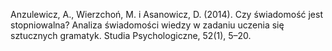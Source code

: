 ﻿---
layout: post
date:   2014-01-03 09:00:00
link: http://www.studiapsychologiczne.pl/Is-consciousness-a-gradual-phenomenon-How-conscious-is-conscious-knowledge-in-the-artificial-grammar-learning-task-,61840,0,2.html
categories: article
year: 2014
---

Anzulewicz, A., Wierzchoń, M. i Asanowicz, D. (2014). Czy świadomość jest stopniowalna? Analiza świadomości wiedzy w zadaniu uczenia się sztucznych gramatyk. Studia Psychologiczne, 52(1), 5–20.